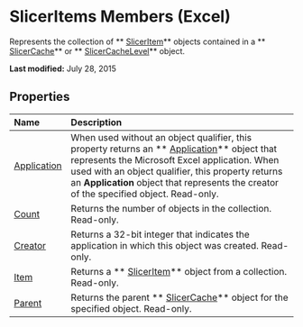 
# SlicerItems Members (Excel)
Represents the collection of  ** [SlicerItem](cb93cd82-fc3a-f6b7-ae64-db6312db649d.md)** objects contained in a ** [SlicerCache](6e6533e3-0503-a1d3-9ecd-f7997233565f.md)** or ** [SlicerCacheLevel](d73ff7ab-4d7a-6a73-3716-11dc6716688d.md)** object.

 **Last modified:** July 28, 2015


## Properties



|**Name**|**Description**|
|:-----|:-----|
| [Application](c04b46cf-f9b4-d7a5-06f6-7c379c5e0661.md)|When used without an object qualifier, this property returns an  ** [Application](19b73597-5cf9-4f56-8227-b5211f657f6f.md)** object that represents the Microsoft Excel application. When used with an object qualifier, this property returns an **Application** object that represents the creator of the specified object. Read-only.|
| [Count](63adcd4f-5fcc-13d9-5046-3c4215454e30.md)|Returns the number of objects in the collection. Read-only.|
| [Creator](d7002e14-3c07-3255-6b01-556fc1d3c503.md)|Returns a 32-bit integer that indicates the application in which this object was created. Read-only.|
| [Item](f024839a-5b5f-887d-9452-096e85d9fd08.md)|Returns a  ** [SlicerItem](cb93cd82-fc3a-f6b7-ae64-db6312db649d.md)** object from a collection. Read-only.|
| [Parent](f6a99651-98a3-5e32-6664-9fb70a8ac8d8.md)|Returns the parent  ** [SlicerCache](6e6533e3-0503-a1d3-9ecd-f7997233565f.md)** object for the specified object. Read-only.|
